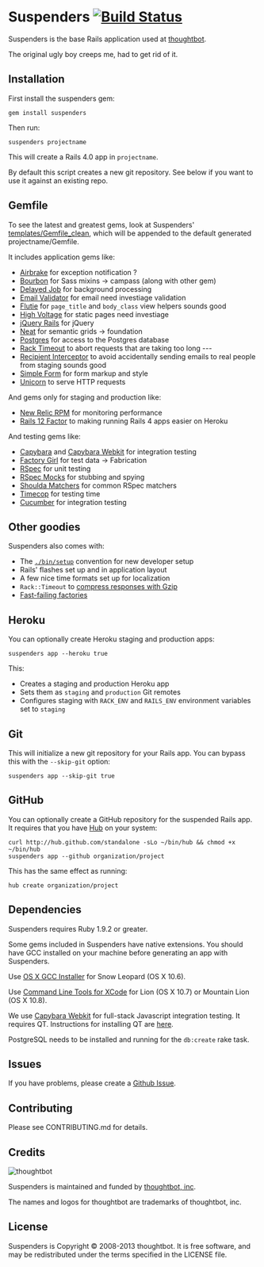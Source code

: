 # Suspenders [![Build Status](https://secure.travis-ci.org/thoughtbot/suspenders.png?branch=master)](http://travis-ci.org/thoughtbot/suspenders)

Suspenders is the base Rails application used at [thoughtbot](http://thoughtbot.com/community).

  The original ugly boy creeps me, had to get rid of it.

Installation
------------

First install the suspenders gem:

    gem install suspenders

Then run:

    suspenders projectname

This will create a Rails 4.0 app in `projectname`.

By default this script creates a new git repository. See below if you
want to use it against an existing repo.

Gemfile
-------

To see the latest and greatest gems, look at Suspenders'
[templates/Gemfile_clean](templates/Gemfile_clean),
which will be appended to the default generated projectname/Gemfile.

It includes application gems like:

* [Airbrake](https://github.com/airbrake/airbrake) for exception notification ?
* [Bourbon](https://github.com/thoughtbot/bourbon) for Sass mixins  -> campass (along with other gem)
* [Delayed Job](https://github.com/collectiveidea/delayed_job) for background
  processing
* [Email Validator](https://github.com/balexand/email_validator) for email  need investiage
  validation
* [Flutie](https://github.com/thoughtbot/flutie) for `page_title` and 
  `body_class` view helpers    sounds good
* [High Voltage](https://github.com/thoughtbot/high_voltage) for static pages  need investiage
* [jQuery Rails](https://github.com/rails/jquery-rails) for jQuery
* [Neat](https://github.com/thoughtbot/neat) for semantic grids  -> foundation
* [Postgres](https://github.com/ged/ruby-pg) for access to the Postgres database
* [Rack Timeout](https://github.com/kch/rack-timeout) to abort requests that are
  taking too long         ---
* [Recipient Interceptor](https://github.com/croaky/recipient_interceptor) to
  avoid accidentally sending emails to real people from staging   sounds good
* [Simple Form](https://github.com/plataformatec/simple_form) for form markup
  and style
* [Unicorn](https://github.com/defunkt/unicorn) to serve HTTP requests

And gems only for staging and production like:

* [New Relic RPM](https://github.com/newrelic/rpm) for monitoring performance
* [Rails 12 Factor](https://github.com/heroku/rails_12factor) to making running
  Rails 4 apps easier on Heroku

And testing gems like:

* [Capybara](https://github.com/jnicklas/capybara) and
  [Capybara Webkit](https://github.com/thoughtbot/capybara-webkit) for
  integration testing
* [Factory Girl](https://github.com/thoughtbot/factory_girl) for test data   -> Fabrication
* [RSpec](https://github.com/rspec/rspec) for unit testing
* [RSpec Mocks](https://github.com/rspec/rspec-mocks) for stubbing and spying
* [Shoulda Matchers](https://github.com/thoughtbot/shoulda-matchers) for common
  RSpec matchers
* [Timecop](https://github.com/jtrupiano/timecop-console) for testing time
* [Cucumber](#)  for integration testing

Other goodies
-------------

Suspenders also comes with:

* The [`./bin/setup`][bin] convention for new developer setup
* Rails' flashes set up and in application layout
* A few nice time formats set up for localization
* `Rack::Timeout` to [compress responses with Gzip][compress]
* [Fast-failing factories][fast]

[bin]: http://robots.thoughtbot.com/bin-setup
[compress]: http://robots.thoughtbot.com/content-compression-with-rack-deflater/
[fast]: http://robots.thoughtbot.com/testing-your-factories-first

Heroku
------

You can optionally create Heroku staging and production apps:

    suspenders app --heroku true

This:

* Creates a staging and production Heroku app
* Sets them as `staging` and `production` Git remotes
* Configures staging with `RACK_ENV` and `RAILS_ENV` environment variables set
  to `staging`

Git
---

This will initialize a new git repository for your Rails app. You can
bypass this with the `--skip-git` option:

    suspenders app --skip-git true

GitHub
------

You can optionally create a GitHub repository for the suspended Rails app. It
requires that you have [Hub](https://github.com/github/hub) on your system:

    curl http://hub.github.com/standalone -sLo ~/bin/hub && chmod +x ~/bin/hub
    suspenders app --github organization/project

This has the same effect as running:

    hub create organization/project

Dependencies
------------

Suspenders requires Ruby 1.9.2 or greater.

Some gems included in Suspenders have native extensions. You should have GCC
installed on your machine before generating an app with Suspenders.

Use [OS X GCC Installer](https://github.com/kennethreitz/osx-gcc-installer/) for
Snow Leopard (OS X 10.6).

Use [Command Line Tools for XCode](https://developer.apple.com/downloads/index.action)
for Lion (OS X 10.7) or Mountain Lion (OS X 10.8).

We use [Capybara Webkit](https://github.com/thoughtbot/capybara-webkit) for
full-stack Javascript integration testing. It requires QT. Instructions for
installing QT are
[here](https://github.com/thoughtbot/capybara-webkit/wiki/Installing-Qt-and-compiling-capybara-webkit).

PostgreSQL needs to be installed and running for the `db:create` rake task.

Issues
------

If you have problems, please create a
[Github Issue](https://github.com/thoughtbot/suspenders/issues).

Contributing
------------

Please see CONTRIBUTING.md for details.

Credits
-------

![thoughtbot](http://thoughtbot.com/images/tm/logo.png)

Suspenders is maintained and funded by
[thoughtbot, inc](http://thoughtbot.com/community).

The names and logos for thoughtbot are trademarks of thoughtbot, inc.

License
-------

Suspenders is Copyright © 2008-2013 thoughtbot. It is free software, and may be
redistributed under the terms specified in the LICENSE file.
